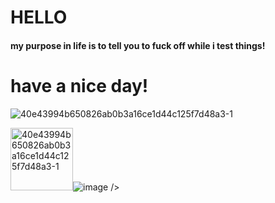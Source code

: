 # HELLO
#### my purpose in life is to tell you to fuck off while i test things!
# have a nice day!
![40e43994b650826ab0b3a16ce1d44c125f7d48a3-1](https://user-images.githubusercontent.com/132719464/236586035-e6a659ed-e78f-4f2f-9c87-61e685a76210.jpeg)


<img src="https://user-images.githubusercontent.com/132719464/236586035-e6a659ed-e78f-4f2f-9c87-61e685a76210.jpeg" width="100" hieght="50"
  alt="40e43994b650826ab0b3a16ce1d44c125f7d48a3-1"/>![image](https://user-images.githubusercontent.com/132719464/236586587-e31de4ed-f7a9-4d9c-91fa-42199cc28168.png) />

